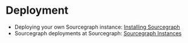 # Deployment

- Deploying your own Sourcegraph instance: [Installing Sourcegraph](https://docs.sourcegraph.com/admin/install)
- Sourcegraph deployments at Sourcegraph: [Sourcegraph Instances](https://handbook.sourcegraph.com/engineering/deployments/instances)
